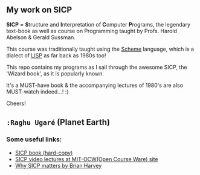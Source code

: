 ## My work on SICP

**SICP** = **S**tructure and **I**nterpretation of **C**omputer **P**rograms, the legendary text-book as well as course on Programming taught by Profs. Harold Abelson & Gerald Sussman.

This course was traditionally taught using the [Scheme][link_Scheme] language, which is a dialect of [LISP][link_LISP] as far back as 1980s too!

This repo contains my programs as I sail through the awesome SICP, the 'Wizard book', as it is popularly known.

It's a MUST-have book & the accompanying lectures of 1980's are also MUST-watch indeed...! :)

Cheers!

`:Raghu Ugaré` 
(Planet Earth)
---

### Some useful links:

+ [SICP book (hard-copy)][link_SICP_Amazon]
+ [SICP video lectures at MIT-OCW(Open Course Ware) site][link_SICP_lectures]
+ [Why SICP matters by Brian Harvey][link_why_SICP_matters]

[link_LISP]: http://en.wikipedia.org/wiki/Lisp_%28programming_language%29
[link_Scheme]: http://en.wikipedia.org/wiki/Scheme_(programming_language)
[link_SICP_Amazon]: http://www.amazon.com/Structure-Interpretation-Computer-Programs-Engineering/dp/0262510871
[link_SICP_lectures]: http://ocw.mit.edu/courses/electrical-engineering-and-computer-science/6-001-structure-and-interpretation-of-computer-programs-spring-2005/video-lectures/
[link_why_SICP_matters]: http://www.cs.berkeley.edu/~bh/sicp.html
